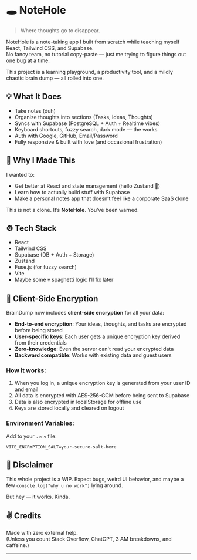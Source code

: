 # 🕳️ NoteHole

> Where thoughts go to disappear.

NoteHole is a note-taking app I built from scratch while teaching myself React, Tailwind CSS, and Supabase.  
No fancy team, no tutorial copy-paste — just me trying to figure things out one bug at a time.

This project is a learning playground, a productivity tool, and a mildly chaotic brain dump — all rolled into one.

## 💡 What It Does

- Take notes (duh)
- Organize thoughts into sections (Tasks, Ideas, Thoughts)
- Syncs with Supabase (PostgreSQL + Auth + Realtime vibes)
- Keyboard shortcuts, fuzzy search, dark mode — the works
- Auth with Google, GitHub, Email/Password
- Fully responsive & built with love (and occasional frustration)

## 🧠 Why I Made This

I wanted to:
- Get better at React and state management (hello Zustand 👋)
- Learn how to actually build stuff with Supabase
- Make a personal notes app that doesn’t feel like a corporate SaaS clone

This is not a clone. It’s **NoteHole**. You’ve been warned.

## ⚙️ Tech Stack

- React
- Tailwind CSS
- Supabase (DB + Auth + Storage)
- Zustand
- Fuse.js (for fuzzy search)
- Vite
- Maybe some 💀 spaghetti logic I’ll fix later

## 🔐 Client-Side Encryption

BrainDump now includes **client-side encryption** for all your data:

- **End-to-end encryption**: Your ideas, thoughts, and tasks are encrypted before being stored
- **User-specific keys**: Each user gets a unique encryption key derived from their credentials
- **Zero-knowledge**: Even the server can't read your encrypted data
- **Backward compatible**: Works with existing data and guest users

### How it works:
1. When you log in, a unique encryption key is generated from your user ID and email
2. All data is encrypted with AES-256-GCM before being sent to Supabase
3. Data is also encrypted in localStorage for offline use
4. Keys are stored locally and cleared on logout

### Environment Variables:
Add to your `.env` file:
```
VITE_ENCRYPTION_SALT=your-secure-salt-here
```

## 🚧 Disclaimer

This whole project is a WIP. Expect bugs, weird UI behavior, and maybe a few `console.log("why u no work")` lying around.

But hey — it works. Kinda.

## ✌️ Credits

Made with zero external help.  
(Unless you count Stack Overflow, ChatGPT, 3 AM breakdowns, and caffeine.)

---
